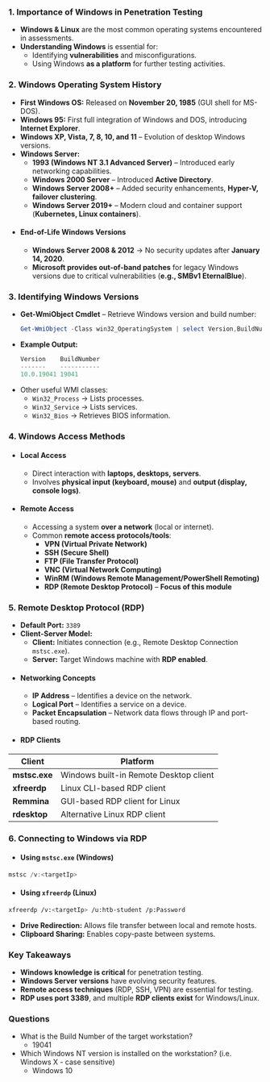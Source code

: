 ### **1. Importance of Windows in Penetration Testing**
- **Windows & Linux** are the most common operating systems encountered in assessments.
- **Understanding Windows** is essential for:
    - Identifying **vulnerabilities** and misconfigurations.
    - Using Windows **as a platform** for further testing activities.



### **2. Windows Operating System History**
- **First Windows OS:** Released on **November 20, 1985** (GUI shell for MS-DOS).
- **Windows 95:** First full integration of Windows and DOS, introducing **Internet Explorer**.
- **Windows XP, Vista, 7, 8, 10, and 11** – Evolution of desktop Windows versions.
- **Windows Server:**
    - **1993 (Windows NT 3.1 Advanced Server)** – Introduced early networking capabilities.
    - **Windows 2000 Server** – Introduced **Active Directory**.
    - **Windows Server 2008+** – Added security enhancements, **Hyper-V, failover clustering**.
    - **Windows Server 2019+** – Modern cloud and container support (**Kubernetes, Linux containers**).
- #### **End-of-Life Windows Versions**
	- **Windows Server 2008 & 2012** → No security updates after **January 14, 2020**.
	- **Microsoft provides out-of-band patches** for legacy Windows versions due to critical vulnerabilities (**e.g., SMBv1 EternalBlue**).



### **3. Identifying Windows Versions**
- **Get-WmiObject Cmdlet** – Retrieve Windows version and build number:    
    ```powershell
    Get-WmiObject -Class win32_OperatingSystem | select Version,BuildNumber
    ```
- **Example Output:**
    ```powershell
    Version    BuildNumber
    -------    -----------
    10.0.19041 19041
    ```
- Other useful WMI classes:
    - `Win32_Process` → Lists processes.
    - `Win32_Service` → Lists services.
    - `Win32_Bios` → Retrieves BIOS information.



### **4. Windows Access Methods**
- #### **Local Access**
	- Direct interaction with **laptops, desktops, servers**.
	- Involves **physical input (keyboard, mouse)** and **output (display, console logs)**.
- #### **Remote Access**
	- Accessing a system **over a network** (local or internet).
	- Common **remote access protocols/tools**:
	    - **VPN (Virtual Private Network)**
	    - **SSH (Secure Shell)**
	    - **FTP (File Transfer Protocol)**
	    - **VNC (Virtual Network Computing)**
	    - **WinRM (Windows Remote Management/PowerShell Remoting)**
	    - **RDP (Remote Desktop Protocol)** – **Focus of this module**



### **5. Remote Desktop Protocol (RDP)**
- **Default Port:** `3389`
- **Client-Server Model:**
    - **Client:** Initiates connection (e.g., Remote Desktop Connection `mstsc.exe`).
    - **Server:** Target Windows machine with **RDP enabled**.
- #### **Networking Concepts**
	- **IP Address** – Identifies a device on the network.
	- **Logical Port** – Identifies a service on a device.
	- **Packet Encapsulation** – Network data flows through IP and port-based routing.
- #### **RDP Clients**

| **Client**    | **Platform**                           |
| ------------- | -------------------------------------- |
| **mstsc.exe** | Windows built-in Remote Desktop client |
| **xfreerdp**  | Linux CLI-based RDP client             |
| **Remmina**   | GUI-based RDP client for Linux         |
| **rdesktop**  | Alternative Linux RDP client           |



### **6. Connecting to Windows via RDP**
- #### **Using `mstsc.exe` (Windows)**
```powershell
mstsc /v:<targetIp>
```
- #### **Using `xfreerdp` (Linux)**
```bash
xfreerdp /v:<targetIp> /u:htb-student /p:Password
```
- **Drive Redirection:** Allows file transfer between local and remote hosts.
- **Clipboard Sharing:** Enables copy-paste between systems.



### **Key Takeaways**
-  **Windows knowledge is critical** for penetration testing.  
- **Windows Server versions** have evolving security features.  
- **Remote access techniques** (RDP, SSH, VPN) are essential for testing.  
- **RDP uses port 3389**, and multiple **RDP clients exist** for Windows/Linux.



### Questions
- What is the Build Number of the target workstation?
	- 19041
- Which Windows NT version is installed on the workstation? (i.e. Windows X - case sensitive)
	- Windows 10